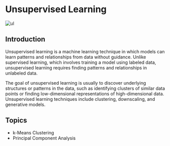 # Unsupervised Learning
![ul](https://user-images.githubusercontent.com/108134942/235795444-4dfe7087-3c0d-4059-acdc-716c09ac1b44.png)



## Introduction

Unsupervised learning is a machine learning technique in which models can learn patterns and relationships from data without guidance. Unlike supervised learning, which involves training a model using labeled data, unsupervised learning requires finding patterns and relationships in unlabeled data.

The goal of unsupervised learning is usually to discover underlying structures or patterns in the data, such as identifying clusters of similar data points or finding low-dimensional representations of high-dimensional data. Unsupervised learning techniques include clustering, downscaling, and generative models.

## Topics
 
  * k-Means Clustering
  * Principal Component Analysis

